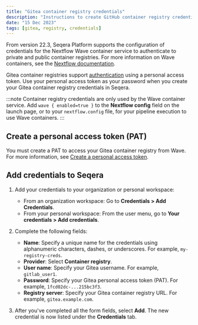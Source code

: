 ```yaml
---
title: "Gitea container registry credentials"
description: "Instructions to create GitHub container registry credentials in Seqera Platform."
date: "15 Dec 2023"
tags: [gitea, registry, credentials]
---
```


From version 22.3, Seqera Platform supports the configuration of credentials for the Nextflow Wave container service to authenticate to private and public container registries. For more information on Wave containers, see the [Nextflow documentation](https://www.nextflow.io/docs/latest/wave.html).

Gitea container registries support [authentication][gitea-auth] using a personal access token. Use your personal access token as your password when you create your Gitea container registry credentials in Seqera.

:::note
Container registry credentials are only used by the Wave container service. Add `wave { enabled=true }` to the **Nextflow config** field on the launch page, or to your `nextflow.config` file, for your pipeline execution to use Wave containers.
:::

## Create a personal access token (PAT)

You must create a PAT to access your Gitea container registry from Wave. For more information, see [Create a personal access token][gitea-create].

## Add credentials to Seqera

1.  Add your credentials to your organization or personal workspace:

    - From an organization workspace: Go to **Credentials > Add Credentials**.
    - From your personal workspace: From the user menu, go to **Your credentials > Add credentials**.

2.  Complete the following fields:

    - **Name**: Specify a unique name for the credentials using alphanumeric characters, dashes, or underscores. For example, `my-registry-creds`.
    - **Provider**: Select **Container registry**.
    - **User name**: Specify your Gitea username. For example, `gitlab_user1`.
    - **Password**: Specify your Gitea personal access token (PAT). For example, `1fcd02dc-...215bc3f3`.
    - **Registry server**: Specify your Gitea container registry URL. For example, `gitea.example.com`.

3.  After you've completed all the form fields, select **Add**. The new credential is now listed under the **Credentials** tab.

[gitea-auth]: https://docs.gitea.com/usage/packages/container#login-to-the-container-registry
[gitea-create]: https://docs.gitea.com/development/api-usage#authentication
